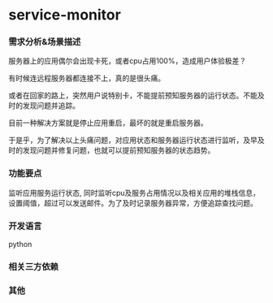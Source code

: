 # service-monitor

### 需求分析&场景描述

服务器上的应用偶尔会出现卡死，或者cpu占用100%，造成用户体验极差？

有时候连远程服务器都连接不上，真的是很头痛。

或者在回家的路上，突然用户说特别卡，不能提前预知服务器的运行状态。不能及时的发现问题并追踪。

目前一种解决方案就是停止应用重启，最坏的就是重启服务器。

于是乎，为了解决以上头痛问题，对应用状态和服务器运行状态进行监听，及早及时的发现问题并修复问题，也就可以提前预知服务器的状态趋势。

### 功能要点

监听应用服务运行状态, 同时监听cpu及服务占用情况以及相关应用的堆栈信息，设置阈值，超过可以发送邮件。为了及时记录服务器异常，方便追踪查找问题。

### 开发语言

python

### 相关三方依赖

### 其他
